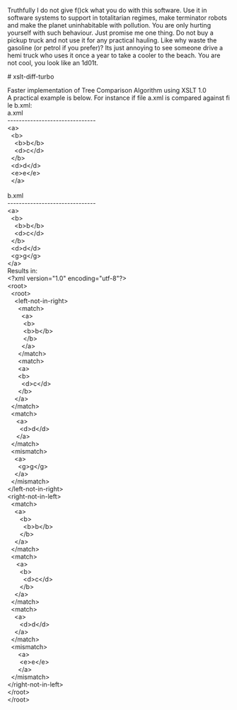 Truthfully I do not give f()ck what you do with this software.  Use it in software systems to support in totalitarian regimes, make terminator robots and make the planet uninhabitable with pollution.  You are only hurting yourself with such behaviour.
Just promise me one thing.  Do not buy a pickup truck and not use it for any practical hauling.  Like why waste the gasoline (or petrol if you prefer)?  Its just annoying to see someone drive a hemi truck who uses it once a year to take a cooler to the beach.  You are not cool, you look like an 1d01t.



#&nbsp;xslt-diff-turbo

Faster&nbsp;implementation&nbsp;of&nbsp;Tree&nbsp;Comparison&nbsp;Algorithm&nbsp;using&nbsp;XSLT&nbsp;1.0<br/>
A&nbsp;practical&nbsp;example&nbsp;is&nbsp;below.&nbsp;For&nbsp;instance&nbsp;if&nbsp;file&nbsp;a.xml&nbsp;is&nbsp;compared&nbsp;against&nbsp;file&nbsp;b.xml:<br/>
a.xml<br/>
-------------------------------<br/>
&lt;a&gt;<br/>
  &nbsp;&nbsp;&lt;b&gt;<br/>
    &nbsp;&nbsp;&nbsp;&nbsp;&lt;b&gt;b&lt;/b&gt;<br/>
    &nbsp;&nbsp;&nbsp;&nbsp;&lt;d&gt;c&lt;/d&gt;<br/>
  &nbsp;&nbsp;&lt;/b&gt;<br/>
  &nbsp;&nbsp;&lt;d&gt;d&lt;/d&gt;<br/>
  &nbsp;&nbsp;&lt;e&gt;e&lt;/e&gt;<br/>
&nbsp;&nbsp;&lt;/a&gt;<br/>
<br/>
b.xml<br/>
-------------------------------<br/>
&lt;a&gt;<br/>
  &nbsp;&nbsp;&lt;b&gt;<br/>
    &nbsp;&nbsp;&nbsp;&nbsp;&lt;b&gt;b&lt;/b&gt;<br/>
    &nbsp;&nbsp;&nbsp;&nbsp;&lt;d&gt;c&lt;/d&gt;<br/>
  &nbsp;&nbsp;&lt;/b&gt;<br/>
  &nbsp;&nbsp;&lt;d&gt;d&lt;/d&gt;<br/>
  &nbsp;&nbsp;&lt;g&gt;g&lt;/g&gt;<br/>
&lt;/a&gt;<br/>
Results in:<br/>
&lt;?xml version="1.0" encoding="utf-8"?&gt;<br/>
&lt;root&gt;<br/>
  &nbsp;&nbsp;&lt;root&gt;<br/>
    &nbsp;&nbsp;&nbsp;&nbsp;&lt;left-not-in-right&gt;<br/>
      &nbsp;&nbsp;&nbsp;&nbsp;&nbsp;&nbsp;&lt;match&gt;<br/>
        &nbsp;&nbsp;&nbsp;&nbsp;&nbsp;&nbsp;&nbsp;&nbsp;&lt;a&gt;<br/>
          &nbsp;&nbsp;&nbsp;&nbsp;&nbsp;&nbsp;&nbsp;&nbsp;&nbsp;&lt;b&gt;<br/>
            &nbsp;&nbsp;&nbsp;&nbsp;&nbsp;&nbsp;&nbsp;&nbsp;&nbsp;&lt;b&gt;b&lt;/b&gt;<br/>
          &nbsp;&nbsp;&nbsp;&nbsp;&nbsp;&nbsp;&nbsp;&nbsp;&nbsp;&lt;/b&gt;<br/>
        &nbsp;&nbsp;&nbsp;&nbsp;&nbsp;&nbsp;&nbsp;&nbsp;&lt;/a&gt;<br/>
      &nbsp;&nbsp;&nbsp;&nbsp;&nbsp;&nbsp;&lt;/match&gt;<br/>
      &nbsp;&nbsp;&nbsp;&nbsp;&nbsp;&nbsp;&lt;match&gt;<br/>
        &nbsp;&nbsp;&nbsp;&nbsp;&nbsp;&nbsp;&lt;a&gt;<br/>
          &nbsp;&nbsp;&nbsp;&nbsp;&nbsp;&nbsp;&lt;b&gt;<br/>
            &nbsp;&nbsp;&nbsp;&nbsp;&nbsp;&nbsp;&nbsp;&nbsp;&lt;d&gt;c&lt;/d&gt;<br/>
          &nbsp;&nbsp;&nbsp;&nbsp;&nbsp;&nbsp;&lt;/b&gt;<br/>
        &nbsp;&nbsp;&nbsp;&nbsp;&lt;/a&gt;<br/>
      &nbsp;&nbsp;&lt;/match&gt;<br/>
      &nbsp;&nbsp;&lt;match&gt;<br/>
        &nbsp;&nbsp;&nbsp;&nbsp;&nbsp;&lt;a&gt;<br/>
          &nbsp;&nbsp;&nbsp;&nbsp;&nbsp;&nbsp;&nbsp;&lt;d&gt;d&lt;/d&gt;<br/>
        &nbsp;&nbsp;&nbsp;&nbsp;&nbsp;&lt;/a&gt;<br/>
      &nbsp;&nbsp;&lt;/match&gt;<br/>
      &nbsp;&nbsp;&lt;mismatch&gt;<br/>
        &nbsp;&nbsp;&nbsp;&nbsp;&lt;a&gt;<br/>
          &nbsp;&nbsp;&nbsp;&nbsp;&nbsp;&nbsp;&lt;g&gt;g&lt;/g&gt;<br/>
        &nbsp;&nbsp;&nbsp;&nbsp;&lt;/a&gt;<br/>
      &nbsp;&nbsp;&lt;/mismatch&gt;<br/>
    &lt;/left-not-in-right&gt;<br/>
    &lt;right-not-in-left&gt;<br/>
      &nbsp;&nbsp;&lt;match&gt;<br/>
        &nbsp;&nbsp;&nbsp;&nbsp;&lt;a&gt;<br/>
          &nbsp;&nbsp;&nbsp;&nbsp;&nbsp;&nbsp;&nbsp;&lt;b&gt;<br/>
            &nbsp;&nbsp;&nbsp;&nbsp;&nbsp;&nbsp;&nbsp;&nbsp;&nbsp;&lt;b&gt;b&lt;/b&gt;<br/>
          &nbsp;&nbsp;&nbsp;&nbsp;&nbsp;&nbsp;&nbsp;&lt;/b&gt;<br/>
        &nbsp;&nbsp;&nbsp;&nbsp;&lt;/a&gt;<br/>
      &nbsp;&nbsp;&lt;/match&gt;<br/>
      &nbsp;&nbsp;&lt;match&gt;<br/>
        &nbsp;&nbsp;&nbsp;&nbsp;&nbsp;&lt;a&gt;<br/>
          &nbsp;&nbsp;&nbsp;&nbsp;&nbsp;&nbsp;&nbsp;&lt;b&gt;<br/>
            &nbsp;&nbsp;&nbsp;&nbsp;&nbsp;&nbsp;&nbsp;&nbsp;&nbsp;&lt;d&gt;c&lt;/d&gt;<br/>
          &nbsp;&nbsp;&nbsp;&nbsp;&nbsp;&nbsp;&nbsp;&lt;/b&gt;<br/>
        &nbsp;&nbsp;&nbsp;&nbsp;&lt;/a&gt;<br/>
      &nbsp;&nbsp;&lt;/match&gt;<br/>
      &nbsp;&nbsp;&lt;match&gt;<br/>
        &nbsp;&nbsp;&nbsp;&nbsp;&lt;a&gt;<br/>
          &nbsp;&nbsp;&nbsp;&nbsp;&nbsp;&nbsp;&nbsp;&lt;d&gt;d&lt;/d&gt;<br/>
        &nbsp;&nbsp;&nbsp;&nbsp;&lt;/a&gt;<br/>
      &nbsp;&nbsp;&lt;/match&gt;<br/>
      &nbsp;&nbsp;&lt;mismatch&gt;<br/>
        &nbsp;&nbsp;&nbsp;&nbsp;&nbsp;&nbsp;&lt;a&gt;<br/>
          &nbsp;&nbsp;&nbsp;&nbsp;&nbsp;&nbsp;&nbsp;&lt;e&gt;e&lt;/e&gt;<br/>
        &nbsp;&nbsp;&nbsp;&nbsp;&nbsp;&nbsp;&lt;/a&gt;<br/>
      &nbsp;&nbsp;&lt;/mismatch&gt;<br/>
    &lt;/right-not-in-left&gt;<br/>
  &lt;/root&gt;<br/>
&lt;/root&gt;<br/>
<br/>
